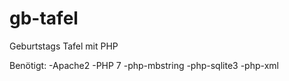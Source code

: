 # gb-tafel
Geburtstags Tafel mit PHP

Benötigt:
-Apache2
-PHP 7
-php-mbstring
-php-sqlite3
-php-xml
